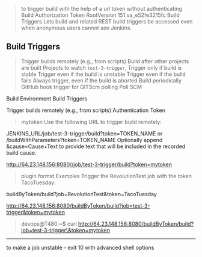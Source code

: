 > to trigger build with the help of a url token without authenticating
Build Authorization Token RootVersion
151.va_e52fe3215fc
Build Triggers
Lets build and related REST build triggers be accessed even when anonymous users cannot see Jenkins.

## Build Triggers

>Trigger builds remotely (e.g., from scripts)
>Build after other projects are built
        Projects to watch
        `test-3-trigger`, 
    Trigger only if build is stable
    Trigger even if the build is unstable
    Trigger even if the build fails
    Always trigger, even if the build is aborted
>Build periodically
>GitHub hook trigger for GITScm polling
>Poll SCM



Build Environment
Build Triggers

Trigger builds remotely (e.g., from scripts)
Authentication Token
>mytoken
Use the following URL to trigger build remotely: 

JENKINS_URL/job/test-3-trigger/build?token=TOKEN_NAME or /buildWithParameters?token=TOKEN_NAME
Optionally append &cause=Cause+Text to provide text that will be included in the recorded build cause.

http://64.23.148.156:8080//job/test-3-trigger/build?token=mytoken

>plugin format
Examples
Trigger the RevolutionTest job with the token TacoTuesday:

buildByToken/build?job=RevolutionTest&token=TacoTuesday

http://64.23.148.156:8080/buildByToken/build?job=test-3-trigger&token=mytoken

>devops@T480:~$ curl http://64.23.148.156:8080/buildByToken/build?job=test-3-trigger\&token=mytoken


--------------------------------------------

to make a job unstable - 
exit 10 with advanced shell options